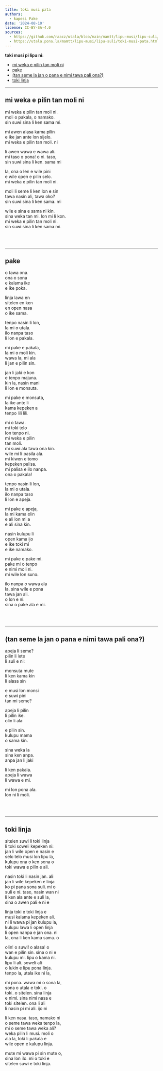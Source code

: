 ```yaml
---
title: toki musi pata
authors:
  - kapesi Pake
date: '2024-08-10'
license: CC-BY-SA-4.0
sources:
  - https://github.com/raacz/utala/blob/main/mamtt/lipu-musi/lipu-suli/toki-musi-pata.md
  - https://utala.pona.la/mamtt/lipu-musi/lipu-suli/toki-musi-pata.html
---
```


<strong>toki musi pi lipu ni:</strong>
<ul>
  <li><a href="#mi-weka-e-pilin-tan-moli-ni">mi weka e pilin tan moli ni</a></li>
  <li><a href="#pake">pake</a></li>
  <li><a href="#tan-seme">(tan seme la jan o pana e nimi tawa pali ona?) </a></li>
  <li><a href="#toki-linja">toki linja</a></li>
</ul>

***

## mi weka e pilin tan moli ni

mi weka e pilin tan moli ni.  
moli o pakala, o namako.  
sin suwi sina li ken sama mi.  
  
mi awen alasa kama pilin  
e ike jan ante lon sijelo.  
mi weka e pilin tan moli. ni  
  
li awen wawa e wawa ali.  
mi taso o pona! o ni. taso,  
sin suwi sina li ken. sama mi  
  
la, ona o len e wile pini  
e wile open e pilin selo.   
mi weka e pilin tan moli ni.  
  
moli li seme li ken lon e sin  
tawa nasin ali, tawa oko?   
sin suwi sina li ken sama. mi   
  
wile e sina e sama ni kin.  
sina weka tan mi. lon mi li kon.  
mi weka e pilin tan moli ni.  
sin suwi sina li ken sama mi.  

<br><br>

***

## pake  
  
o tawa ona.   
ona o sona  
e kalama ike  
e ike poka.  
  
linja lawa en  
sitelen en ken  
en open nasa  
o ike sama.  
  
tenpo nasin li lon,  
la mi o utala.  
ilo nanpa taso  
li lon e pakala.  
  
mi pake e pakala,  
la mi o moli kin.  
wawa la, mi ala  
li jan e pilin sin.  
  
jan li jaki e kon  
e tenpo majuna.  
kin la, nasin mani  
li lon e monsuta.  
  
mi pake e monsuta,  
la ike ante li  
kama kepeken a  
tenpo lili lili.  
  
mi o tawa.  
mi toki telo  
lon tenpo ni.  
mi weka e pilin  
tan moli.  
mi suwi ala tawa ona kin.   
wile mi li pasila ala.  
mi kiwen e tomo  
kepeken palisa.  
mi palisa e ilo nanpa.  
ona o pakala!  
  
tenpo nasin li lon,  
la mi o utala.  
ilo nanpa taso  
li lon e apeja.  
  
mi pake e apeja,  
la mi kama olin  
e ali lon mi a  
e ali sina kin.  
  
nasin kulupu li  
open kama ijo  
e ike toki mi  
e ike namako.  
  
mi pake e pake mi.  
pake mi o tenpo   
e nimi moli ni.  
mi wile lon suno.  
  
ilo nanpa o wawa ala  
la, sina wile e pona   
tawa jan ali.  
o lon e ni.  
sina o pake ala e mi.  

<br><br>

***  
  
<h2 id="tan-seme">(tan seme la jan o pana e nimi tawa pali ona?)</h2>   
  
apeja li seme?  
pilin li lete  
li suli e ni:  
  
monsuta mute   
li ken kama kin  
li alasa sin  
  
e musi lon monsi  
e suwi pini  
tan mi seme?  
  
apeja li pilin  
li pilin ike.  
olin li ala  
  
e pilin sin.  
kulupu mama  
o sama kin.  
  
sina weka la  
sina ken anpa.  
anpa jan li jaki  
  
li ken pakala.  
apeja li wawa  
li wawa e mi.  
  
mi lon pona ala.  
lon ni li moli.  

<br><br>
  
***  
  
## toki linja  
  
sitelen suwi li toki linja  
li toki soweli kepeken ni:  
jan li wile open e nasin e  
selo telo musi lon lipu la,  
kulupu ona o ken sona o  
toki wawa e pilin e ali.  
  
nasin toki li nasin jan. ali  
jan li wile kepeken e linja  
ko pi pana sona suli. mi o  
suli e ni. taso, nasin wan ni  
li ken ala ante e suli la,   
sina o awen pali e ni e  
  
linja toki e toki linja e  
musi kalama kepeken ali.  
ni li wawa pi jan kulupu la,  
kulupu lawa li open linja  
li open nanpa e jan ona. ni  
la, ona li ken kama sama. o   
  
olin! o suwi! o alasa! o  
wan e pilin sin. sina o ni e   
kulupu mi. lipu o kama ni.  
lipu li ali. soweli ali   
o lukin e lipu pona linja.  
tenpo la, utala ike ni la,   
  
mi pona. wawa mi o sona la,  
sona o utala e toki. o  
toki. o sitelen. sina linja  
e nimi. sina nimi nasa e  
toki sitelen. ona li ali  
li nasin pi mi ali. ijo ni  
  
li ken nasa. taso, namako ni  
o seme tawa weka tenpo la,  
mi o seme tawa weka ali?   
weka pilin li musi. moli o  
ala la, toki li pakala e  
wile open e kulupu linja.  
  
mute mi wawa pi sin mute o,   
sina lon ilo. mi o toki e  
sitelen suwi e toki linja.  
